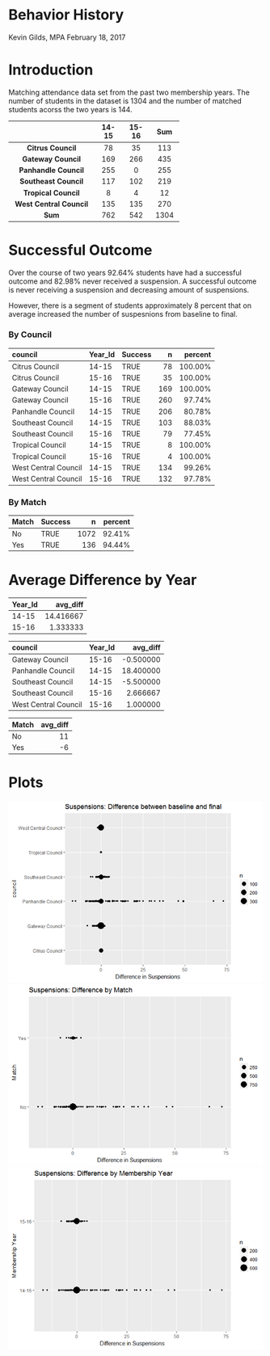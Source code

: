 Behavior History
================
Kevin Gilds, MPA
February 18, 2017

Introduction
============

Matching attendance data set from the past two membership years. The number of students in the dataset is 1304 and the number of matched students acorss the two years is 144.

<table style="width:67%;">
<colgroup>
<col width="37%" />
<col width="11%" />
<col width="11%" />
<col width="6%" />
</colgroup>
<thead>
<tr class="header">
<th align="center"> </th>
<th align="center">14-15</th>
<th align="center">15-16</th>
<th align="center">Sum</th>
</tr>
</thead>
<tbody>
<tr class="odd">
<td align="center"><strong>Citrus Council</strong></td>
<td align="center">78</td>
<td align="center">35</td>
<td align="center">113</td>
</tr>
<tr class="even">
<td align="center"><strong>Gateway Council</strong></td>
<td align="center">169</td>
<td align="center">266</td>
<td align="center">435</td>
</tr>
<tr class="odd">
<td align="center"><strong>Panhandle Council</strong></td>
<td align="center">255</td>
<td align="center">0</td>
<td align="center">255</td>
</tr>
<tr class="even">
<td align="center"><strong>Southeast Council</strong></td>
<td align="center">117</td>
<td align="center">102</td>
<td align="center">219</td>
</tr>
<tr class="odd">
<td align="center"><strong>Tropical Council</strong></td>
<td align="center">8</td>
<td align="center">4</td>
<td align="center">12</td>
</tr>
<tr class="even">
<td align="center"><strong>West Central Council</strong></td>
<td align="center">135</td>
<td align="center">135</td>
<td align="center">270</td>
</tr>
<tr class="odd">
<td align="center"><strong>Sum</strong></td>
<td align="center">762</td>
<td align="center">542</td>
<td align="center">1304</td>
</tr>
</tbody>
</table>

Successful Outcome
==================

Over the course of two years 92.64% students have had a successful outcome and 82.98% never received a suspension. A successful outcome is never receiving a suspension and decreasing amount of suspensions.

However, there is a segment of students approximately 8 percent that on average increased the number of suspesnions from baseline to final.

### By Council

| council              | Year\_Id | Success |    n|  percent|
|:---------------------|:---------|:--------|----:|--------:|
| Citrus Council       | 14-15    | TRUE    |   78|  100.00%|
| Citrus Council       | 15-16    | TRUE    |   35|  100.00%|
| Gateway Council      | 14-15    | TRUE    |  169|  100.00%|
| Gateway Council      | 15-16    | TRUE    |  260|   97.74%|
| Panhandle Council    | 14-15    | TRUE    |  206|   80.78%|
| Southeast Council    | 14-15    | TRUE    |  103|   88.03%|
| Southeast Council    | 15-16    | TRUE    |   79|   77.45%|
| Tropical Council     | 14-15    | TRUE    |    8|  100.00%|
| Tropical Council     | 15-16    | TRUE    |    4|  100.00%|
| West Central Council | 14-15    | TRUE    |  134|   99.26%|
| West Central Council | 15-16    | TRUE    |  132|   97.78%|

### By Match

| Match | Success |     n|  percent|
|:------|:--------|-----:|--------:|
| No    | TRUE    |  1072|   92.41%|
| Yes   | TRUE    |   136|   94.44%|

Average Difference by Year
==========================

| Year\_Id |  avg\_diff|
|:---------|----------:|
| 14-15    |  14.416667|
| 15-16    |   1.333333|

| council              | Year\_Id |  avg\_diff|
|:---------------------|:---------|----------:|
| Gateway Council      | 15-16    |  -0.500000|
| Panhandle Council    | 14-15    |  18.400000|
| Southeast Council    | 14-15    |  -5.500000|
| Southeast Council    | 15-16    |   2.666667|
| West Central Council | 15-16    |   1.000000|

| Match |  avg\_diff|
|:------|----------:|
| No    |         11|
| Yes   |         -6|

Plots
=====

![](Figs/plots-1.png)![](Figs/plots-2.png)![](Figs/plots-3.png)
